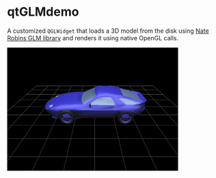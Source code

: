 # qtGLMdemo

A customized `QGLWidget` that loads a 3D model  from the disk using [Nate Robins GLM library](https://user.xmission.com/~nate/tutors.html) and renders it using native OpenGL calls.

<img src="screenshot.gif" alt="Screenshot">

